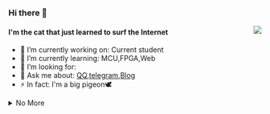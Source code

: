 ### Hi there 👋

<a href="#">
  <img align="right" src="https://github-readme-stats.vercel.app/api?username=9cats&show_icons=true&count_private=true" />
</a>

#### I'm the cat that just learned to surf the Internet

- 🔭 I’m currently working on: Current student 
- 🌱 I’m currently learning: MCU,FPGA,Web
- 🤔 I’m looking for: 
- 💬 Ask me about: [QQ](http://wpa.qq.com/msgrd?v=3&uin=123337671&site=qq&menu=yes),[telegram](https://t.me/ninocats),[Blog](http://112.74.54.201)
- ⚡ In fact: I'm a big pigeon🕊
<!-- - 👯 I’m looking to collaborate on ... -->

<details markdown='1'><summary>No More</summary>
I am poor<br>
But if you have work, you can call me to try
</details>
